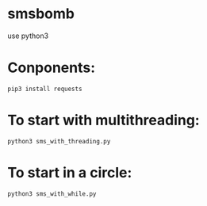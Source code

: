 # smsbomb

use python3

# Conponents:
```
pip3 install requests
```
# To start with multithreading:
```
python3 sms_with_threading.py
```

# To start in a circle:
```
python3 sms_with_while.py
```
